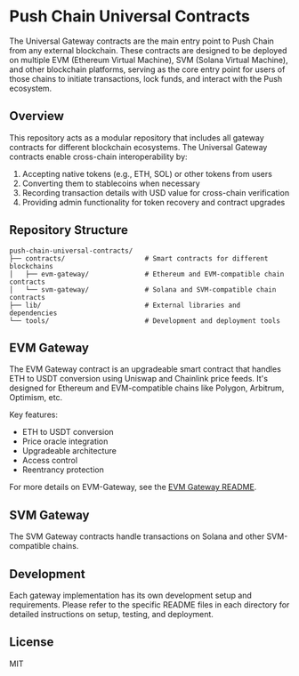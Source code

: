 # Push Chain Universal Contracts

The Universal Gateway contracts are the main entry point to Push Chain from any external blockchain. These contracts are designed to be deployed on multiple EVM (Ethereum Virtual Machine), SVM (Solana Virtual Machine), and other blockchain platforms, serving as the core entry point for users of those chains to initiate transactions, lock funds, and interact with the Push ecosystem.

## Overview

This repository acts as a modular repository that includes all gateway contracts for different blockchain ecosystems. The Universal Gateway contracts enable cross-chain interoperability by:

1. Accepting native tokens (e.g., ETH, SOL) or other tokens from users
2. Converting them to stablecoins when necessary
3. Recording transaction details with USD value for cross-chain verification
4. Providing admin functionality for token recovery and contract upgrades

## Repository Structure

```
push-chain-universal-contracts/
├── contracts/                    # Smart contracts for different blockchains
│   ├── evm-gateway/              # Ethereum and EVM-compatible chain contracts
│   └── svm-gateway/              # Solana and SVM-compatible chain contracts
├── lib/                          # External libraries and dependencies
└── tools/                        # Development and deployment tools
```

## EVM Gateway

The EVM Gateway contract is an upgradeable smart contract that handles ETH to USDT conversion using Uniswap and Chainlink price feeds. It's designed for Ethereum and EVM-compatible chains like Polygon, Arbitrum, Optimism, etc.

Key features:
- ETH to USDT conversion
- Price oracle integration
- Upgradeable architecture
- Access control
- Reentrancy protection

For more details on EVM-Gateway, see the [EVM Gateway README](contracts/evm-gateway/README.md).

## SVM Gateway

The SVM Gateway contracts handle transactions on Solana and other SVM-compatible chains.

## Development

Each gateway implementation has its own development setup and requirements. Please refer to the specific README files in each directory for detailed instructions on setup, testing, and deployment.

## License

MIT
